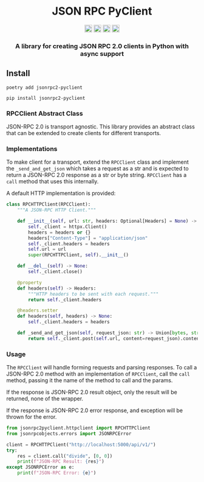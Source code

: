 <div align="center">
<!-- Title: -->
  <h1>JSON RPC PyClient</h1>
<!-- Labels: -->
  <!-- First row: -->
  <img src="https://img.shields.io/badge/License-AGPL%20v3-blue.svg"
   height="20"
   alt="License: AGPL v3">
  <img src="https://img.shields.io/badge/code%20style-black-000000.svg"
   height="20"
   alt="Code style: black">
  <img src="https://img.shields.io/pypi/v/jsonrpc2-pyclient.svg"
   height="20"
   alt="PyPI version">
  <a href="https://gitlab.com/mburkard/jsonrpc-pyclient/-/blob/main/CONTRIBUTING.md">
    <img src="https://img.shields.io/static/v1.svg?label=Contributions&message=Welcome&color=00b250"
     height="20"
     alt="Contributions Welcome">
  </a>
  <h3>A library for creating JSON RPC 2.0 clients in Python with async support</h3>
</div>

## Install

```shell
poetry add jsonrpc2-pyclient
```

```shell
pip install jsonrpc2-pyclient
```

### RPCClient Abstract Class

JSON-RPC 2.0 is transport agnostic. This library provides an abstract
class that can be extended to create clients for different transports.

### Implementations

To make client for a transport, extend the `RPCClient` class and
implement the `_send_and_get_json` which takes a request as a str and is
expected to return a JSON-RPC 2.0 response as a str or byte string.
`RPCClient` has a `call` method that uses this internally.

A default HTTP implementation is provided:

```python
class RPCHTTPClient(RPCClient):
    """A JSON-RPC HTTP Client."""

    def __init__(self, url: str, headers: Optional[Headers] = None) -> None:
        self._client = httpx.Client()
        headers = headers or {}
        headers["Content-Type"] = "application/json"
        self._client.headers = headers
        self.url = url
        super(RPCHTTPClient, self).__init__()

    def __del__(self) -> None:
        self._client.close()

    @property
    def headers(self) -> Headers:
        """HTTP headers to be sent with each request."""
        return self._client.headers

    @headers.setter
    def headers(self, headers) -> None:
        self._client.headers = headers

    def _send_and_get_json(self, request_json: str) -> Union[bytes, str]:
        return self._client.post(self.url, content=request_json).content
```

### Usage

The `RPCClient` will handle forming requests and parsing responses.
To call a JSON-RPC 2.0 method with an implementation of `RPCClient`,
call the `call` method, passing it the name of the method to call and
the params.

If the response is JSON-RPC 2.0 result object, only the result will be
returned, none of the wrapper.

If the response is JSON-RPC 2.0 error response, and exception will be
thrown for the error.

```python
from jsonrpc2pyclient.httpclient import RPCHTTPClient
from jsonrpcobjects.errors import JSONRPCError

client = RPCHTTPClient("http://localhost:5000/api/v1/")
try:
    res = client.call("divide", [0, 0])
    print(f"JSON-RPC Result: {res}")
except JSONRPCError as e:
    print(f"JSON-RPC Error: {e}")
```
